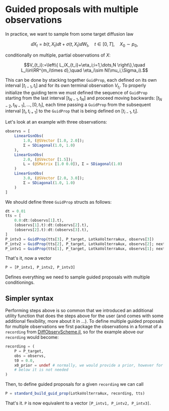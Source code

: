 # Guided proposals with multiple observations
In practice, we want to sample from some target diffusion law
```math
\dd X_t = b(t,X_t)\dd t + \sigma(t,X_t) \dd W_t,\quad t\in[0,T],\quad X_0\sim p_0,
```
conditionally on multiple, partial observations of $X$:
```math
V_{t_i}:=\left\{ L_iX_{t_i}+\eta_i;i=1,\dots,N \right\},\quad L_i\in\RR^{m_i\times d},\quad \eta_i\sim N(\mu_i,\Sigma_i).
```
This can be done by stacking together `GuidProp`, each defined on its own interval $[t_{i-1},t_{i}]$ and for its own terminal observation $V_{t_i}$. To properly initialize the guiding term we must defined the sequence of `GuidProp` starting from the last interval $[t_{N-1},t_{N}]$ and proceed moving backwards: $[t_{N-2},t_{N-1}],\dots,[0,t_{1}]$, each time passing a `GuidProp` from the subsequent interval $[t_{i},t_{i+1}]$ to the `GuidProp` that is being defined on $[t_{i-1},t_{i}]$.

Let's look at an example with three observations:
```julia
observs = [
    LinearGsnObs(
        1.0, (@SVector [1.0, 2.0]);
        Σ = SDiagonal(1.0, 1.0)
    ),
    LinearGsnObs(
        2.0, (@SVector [1.5]);
        L = (@SMatrix [1.0 0.0]), Σ = SDiagonal(1.0)
    )
    LinearGsnObs(
        3.0, (@SVector [2.0, 3.0]);
        Σ = SDiagonal(1.0, 1.0)
    )
]
```
We should define three `GuidProp` structs as follows:
```julia
dt = 0.01
tts = [
    0.0:dt:(observs[1].t),
    (observs[1].t):dt:(observs[2].t),
    (observs[2].t):dt:(observs[3].t),
]
P_intv3 = GuidProp(tts[3], P_target, LotkaVolterraAux, observs[3])
P_intv2 = GuidProp(tts[2], P_target, LotkaVolterraAux, observs[2]; next_guid_prop=P_intv3)
P_intv1 = GuidProp(tts[1], P_target, LotkaVolterraAux, observs[1]; next_guid_prop=P_intv2)
```
That's it, now a vector
```julia
P = [P_intv1, P_intv2, P_intv3]
```
Defines everything we need to sample guided proposals with multiple conditionings.
## Simpler syntax
Performing steps above is so common that we introduced an additional utility function that does the steps above for the user (and comes with some additional flexibility, more about it in ...). To define multiple guided proposals for multiple observations we first package the observations in a format of a `recording` from [DiffObservScheme.jl](https://github.com/JuliaDiffusionBayes/DiffObservScheme.jl), so for the example above our `recording` would become:
```julia
recording = (
    P = P_target,
    obs = observs,
    t0 = 0.0,
    x0_prior = undef # normally, we would provide a prior, however for the steps
    # below it is not needed
)
```
Then, to define guided proposals for a given `recording` we can call
```julia
P = standard_build_guid_prop(LotkaVolterraAux, recording, tts)
```
That's it. `P` is now equivalent to a vector `[P_intv1, P_intv2, P_intv3]`.
